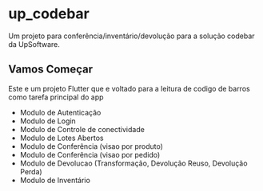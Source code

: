 # up_codebar

Um projeto para conferência/inventário/devolução para a solução codebar da UpSoftware.

## Vamos Começar

Este e um projeto Flutter que e voltado para a leitura de codigo de barros como tarefa
principal do app

- Modulo de Autenticação
- Modulo de Login
- Modulo de Controle de conectividade
- Modulo de Lotes Abertos
- Modulo de Conferência (visao por produto)
- Modulo de Conferência (visao por pedido)
- Modulo de Devolucao (Transformação, Devolução Reuso, Devolução Perda)
- Modulo de Inventário
